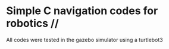# Simple C navigation codes for robotics //
All codes were tested in the gazebo simulator using a turtlebot3

